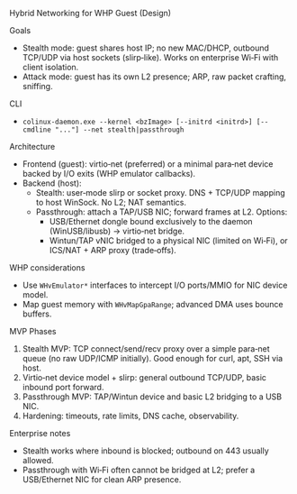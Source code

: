 Hybrid Networking for WHP Guest (Design)

Goals
- Stealth mode: guest shares host IP; no new MAC/DHCP, outbound TCP/UDP via host sockets (slirp‑like). Works on enterprise Wi‑Fi with client isolation.
- Attack mode: guest has its own L2 presence; ARP, raw packet crafting, sniffing.

CLI
- `colinux-daemon.exe --kernel <bzImage> [--initrd <initrd>] [--cmdline "..."] --net stealth|passthrough`

Architecture
- Frontend (guest): virtio‑net (preferred) or a minimal para‑net device backed by I/O exits (WHP emulator callbacks).
- Backend (host):
  - Stealth: user‑mode slirp or socket proxy. DNS + TCP/UDP mapping to host WinSock. No L2; NAT semantics.
  - Passthrough: attach a TAP/USB NIC; forward frames at L2. Options:
    - USB/Ethernet dongle bound exclusively to the daemon (WinUSB/libusb) → virtio‑net bridge.
    - Wintun/TAP vNIC bridged to a physical NIC (limited on Wi‑Fi), or ICS/NAT + ARP proxy (trade‑offs).

WHP considerations
- Use `WHvEmulator*` interfaces to intercept I/O ports/MMIO for NIC device model.
- Map guest memory with `WHvMapGpaRange`; advanced DMA uses bounce buffers.

MVP Phases
1) Stealth MVP: TCP connect/send/recv proxy over a simple para‑net queue (no raw UDP/ICMP initially). Good enough for curl, apt, SSH via host.
2) Virtio‑net device model + slirp: general outbound TCP/UDP, basic inbound port forward.
3) Passthrough MVP: TAP/Wintun device and basic L2 bridging to a USB NIC.
4) Hardening: timeouts, rate limits, DNS cache, observability.

Enterprise notes
- Stealth works where inbound is blocked; outbound on 443 usually allowed.
- Passthrough with Wi‑Fi often cannot be bridged at L2; prefer a USB/Ethernet NIC for clean ARP presence.

